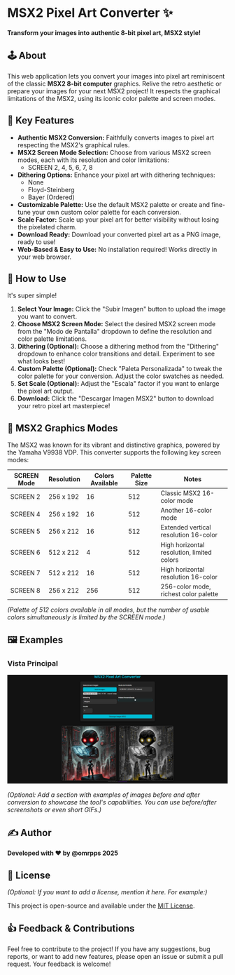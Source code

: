 # MSX2 Pixel Art Converter ✨

**Transform your images into authentic 8-bit pixel art, MSX2 style!**

## 🕹️ About

This web application lets you convert your images into pixel art reminiscent of the classic **MSX2 8-bit computer** graphics. Relive the retro aesthetic or prepare your images for your next MSX2 project!  It respects the graphical limitations of the MSX2, using its iconic color palette and screen modes.

## 🌟 Key Features

*   **Authentic MSX2 Conversion:**  Faithfully converts images to pixel art respecting the MSX2's graphical rules.
*   **MSX2 Screen Mode Selection:** Choose from various MSX2 screen modes, each with its resolution and color limitations:
    *   SCREEN 2, 4, 5, 6, 7, 8
*   **Dithering Options:**  Enhance your pixel art with dithering techniques:
    *   None
    *   Floyd-Steinberg
    *   Bayer (Ordered)
*   **Customizable Palette:** Use the default MSX2 palette or create and fine-tune your own custom color palette for each conversion.
*   **Scale Factor:**  Scale up your pixel art for better visibility without losing the pixelated charm.
*   **Download Ready:**  Download your converted pixel art as a PNG image, ready to use!
*   **Web-Based & Easy to Use:**  No installation required! Works directly in your web browser.

## 🚀 How to Use

It's super simple!

1.  **Select Your Image:** Click the "Subir Imagen" button to upload the image you want to convert.
2.  **Choose MSX2 Screen Mode:** Select the desired MSX2 screen mode from the "Modo de Pantalla" dropdown to define the resolution and color palette limitations.
3.  **Dithering (Optional):**  Choose a dithering method from the "Dithering" dropdown to enhance color transitions and detail. Experiment to see what looks best!
4.  **Custom Palette (Optional):** Check "Paleta Personalizada" to tweak the color palette for your conversion.  Adjust the color swatches as needed.
5.  **Set Scale (Optional):** Adjust the "Escala" factor if you want to enlarge the pixel art output.
6.  **Download:** Click the "Descargar Imagen MSX2" button to download your retro pixel art masterpiece!

## 🎨 MSX2 Graphics Modes

The MSX2 was known for its vibrant and distinctive graphics, powered by the Yamaha V9938 VDP. This converter supports the following key screen modes:

| SCREEN Mode | Resolution   | Colors Available | Palette Size | Notes                                  |
|-------------|--------------|------------------|--------------|----------------------------------------|
| SCREEN 2    | 256 x 192    | 16               | 512          | Classic MSX2 16-color mode            |
| SCREEN 4    | 256 x 192    | 16               | 512          | Another 16-color mode                  |
| SCREEN 5    | 256 x 212    | 16               | 512          | Extended vertical resolution 16-color   |
| SCREEN 6    | 512 x 212    | 4                | 512          | High horizontal resolution, limited colors |
| SCREEN 7    | 512 x 212    | 16               | 512          | High horizontal resolution 16-color     |
| SCREEN 8    | 256 x 212    | 256              | 512          | 256-color mode, richest color palette    |

*(Palette of 512 colors available in all modes, but the number of usable colors simultaneously is limited by the SCREEN mode.)*

## 🖼️ Examples
### Vista Principal
![Vista Principal](images/demo.png)

*(Optional:  Add a section with examples of images before and after conversion to showcase the tool's capabilities. You can use before/after screenshots or even short GIFs.)*

## ✍️ Author

**Developed with ❤️ by @omrpps 2025**

## 📜 License

*(Optional: If you want to add a license, mention it here. For example:)*

This project is open-source and available under the [MIT License](LICENSE).

## 👍 Feedback & Contributions

Feel free to contribute to the project!  If you have any suggestions, bug reports, or want to add new features, please open an issue or submit a pull request.  Your feedback is welcome!
